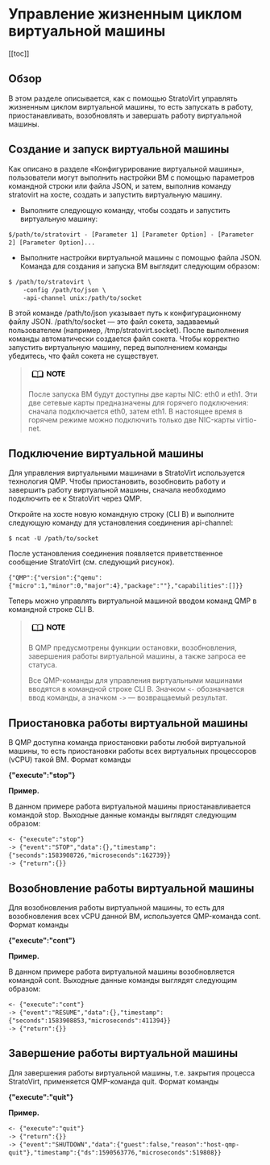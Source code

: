 # Управление жизненным циклом виртуальной машины

\[\[toc]]

## Обзор

В этом разделе описывается, как с помощью StratoVirt управлять жизненным циклом виртуальной машины, то есть запускать в работу, приостанавливать, возобновлять и завершать работу виртуальной машины.

## Создание и запуск виртуальной машины

Как описано в разделе «Конфигурирование виртуальной машины», пользователи могут выполнить настройки ВМ с помощью параметров командной строки или файла JSON, и затем, выполнив команду stratovirt на хосте, создать и запустить виртуальную машину.

- Выполните следующую команду, чтобы создать и запустить виртуальную машину:

```
$/path/to/stratovirt - [Parameter 1] [Parameter Option] - [Parameter 2] [Parameter Option]...
```

- Выполните настройки виртуальной машины с помощью файла JSON. Команда для создания и запуска ВМ выглядит следующим образом:

```
$ /path/to/stratovirt \
    -config /path/to/json \
    -api-channel unix:/path/to/socket
```

В этой команде /path/to/json указывает путь к конфигурационному файлу JSON. /path/to/socket — это файл сокета, задаваемый пользователем (например, /tmp/stratovirt.socket). После выполнения команды автоматически создается файл сокета. Чтобы корректно запустить виртуальную машину, перед выполнением команды убедитесь, что файл сокета не существует.

> ![](./figures/en-05.png)
> 
> После запуска ВМ будут доступны две карты NIC: eth0 и eth1. Эти две сетевые карты предназначены для горячего подключения: сначала подключается eth0, затем eth1. В настоящее время в горячем режиме можно подключить только две NIC-карты virtio-net.

## Подключение виртуальной машины

Для управления виртуальными машинами в StratoVirt используется технология QMP. Чтобы приостановить, возобновить работу и завершить работу виртуальной машины, сначала необходимо подключить ее к StratoVirt через QMP.

Откройте на хосте новую командную строку (CLI B) и выполните следующую команду для установления соединения api-channel:

```
$ ncat -U /path/to/socket
```

После установления соединения появляется приветственное сообщение StratoVirt (см. следующий рисунок).

```
{"QMP":{"version":{"qemu":{"micro":1,"minor":0,"major":4},"package":""},"capabilities":[]}}
```

Теперь можно управлять виртуальной машиной вводом команд QMP в командной строке CLI B.

> ![](./figures/en-05.png)
> 
> В QMP предусмотрены функции остановки, возобновления, завершения работы виртуальной машины, а также запроса ее статуса.
> 
> Все QMP-команды для управления виртуальными машинами вводятся в командной строке CLI B. Значком `<-` обозначается ввод команды, а значком `->` — возвращаемый результат.

## Приостановка работы виртуальной машины

В QMP доступна команда приостановки работы любой виртуальной машины, то есть приостановки работы всех виртуальных процессоров (vCPU) такой ВМ. Формат команды

**{"execute":"stop"}**

**Пример.**

В данном примере работа виртуальной машины приостанавливается командой stop. Выходные данные команды выглядят следующим образом:

```
<- {"execute":"stop"}
-> {"event":"STOP","data":{},"timestamp":{"seconds":1583908726,"microseconds":162739}}
-> {"return":{}}
```

## Возобновление работы виртуальной машины

Для возобновления работы виртуальной машины, то есть для возобновления всех vCPU данной ВМ, используется QMP-команда cont. Формат команды

**{"execute":"cont"}**

**Пример.**

В данном примере работа виртуальной машины возобновляется командой cont. Выходные данные команды выглядят следующим образом:

```
<- {"execute":"cont"}
-> {"event":"RESUME","data":{},"timestamp":{"seconds":1583908853,"microseconds":411394}}
-> {"return":{}}
```

## Завершение работы виртуальной машины

Для завершения работы виртуальной машины, т.е. закрытия процесса StratoVirt, применяется QMP-команда quit. Формат команды

**{"execute":"quit"}**

**Пример.**

```
<- {"execute":"quit"}
-> {"return":{}}
-> {"event":"SHUTDOWN","data":{"guest":false,"reason":"host-qmp-quit"},"timestamp":{"ds":1590563776,"microseconds":519808}}
```